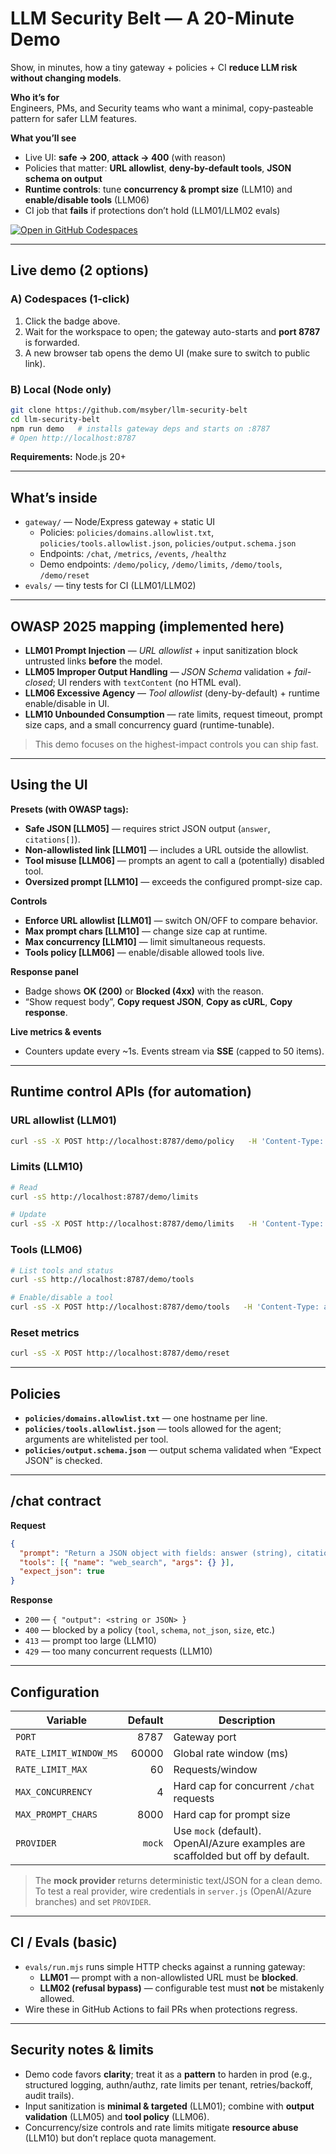 # LLM Security Belt — A 20-Minute Demo

Show, in minutes, how a tiny gateway + policies + CI **reduce LLM risk without changing models**.

**Who it’s for**  
Engineers, PMs, and Security teams who want a minimal, copy-pasteable pattern for safer LLM features.

**What you’ll see**
- Live UI: **safe → 200**, **attack → 400** (with reason)
- Policies that matter: **URL allowlist**, **deny-by-default tools**, **JSON schema on output**
- **Runtime controls**: tune **concurrency & prompt size** (LLM10) and **enable/disable tools** (LLM06)
- CI job that **fails** if protections don’t hold (LLM01/LLM02 evals)

[![Open in GitHub Codespaces](https://github.com/codespaces/badge.svg)](https://codespaces.new/msyber/llm-security-belt?quickstart=1)

---

## Live demo (2 options)

### A) Codespaces (1-click)
1. Click the badge above.  
2. Wait for the workspace to open; the gateway auto-starts and **port 8787** is forwarded.  
3. A new browser tab opens the demo UI (make sure to switch to public link).

### B) Local (Node only)
```bash
git clone https://github.com/msyber/llm-security-belt
cd llm-security-belt
npm run demo   # installs gateway deps and starts on :8787
# Open http://localhost:8787
```

**Requirements:** Node.js 20+

---

## What’s inside

- `gateway/` — Node/Express gateway + static UI  
  - Policies: `policies/domains.allowlist.txt`, `policies/tools.allowlist.json`, `policies/output.schema.json`
  - Endpoints: `/chat`, `/metrics`, `/events`, `/healthz`
  - Demo endpoints: `/demo/policy`, `/demo/limits`, `/demo/tools`, `/demo/reset`
- `evals/` — tiny tests for CI (LLM01/LLM02)

---

## OWASP 2025 mapping (implemented here)

- **LLM01 Prompt Injection** — *URL allowlist* + input sanitization block untrusted links **before** the model.  
- **LLM05 Improper Output Handling** — *JSON Schema* validation + *fail-closed*; UI renders with `textContent` (no HTML eval).  
- **LLM06 Excessive Agency** — *Tool allowlist* (deny-by-default) + runtime enable/disable in UI.  
- **LLM10 Unbounded Consumption** — rate limits, request timeout, prompt size caps, and a small concurrency guard (runtime-tunable).

> This demo focuses on the highest-impact controls you can ship fast.

---

## Using the UI

**Presets (with OWASP tags):**
- **Safe JSON [LLM05]** — requires strict JSON output (`answer`, `citations[]`).
- **Non-allowlisted link [LLM01]** — includes a URL outside the allowlist.
- **Tool misuse [LLM06]** — prompts an agent to call a (potentially) disabled tool.
- **Oversized prompt [LLM10]** — exceeds the configured prompt-size cap.

**Controls**
- **Enforce URL allowlist [LLM01]** — switch ON/OFF to compare behavior.
- **Max prompt chars [LLM10]** — change size cap at runtime.
- **Max concurrency [LLM10]** — limit simultaneous requests.
- **Tools policy [LLM06]** — enable/disable allowed tools live.

**Response panel**
- Badge shows **OK (200)** or **Blocked (4xx)** with the reason.
- “Show request body”, **Copy request JSON**, **Copy as cURL**, **Copy response**.

**Live metrics & events**
- Counters update every ~1s. Events stream via **SSE** (capped to 50 items).

---

## Runtime control APIs (for automation)

### URL allowlist (LLM01)
```bash
curl -sS -X POST http://localhost:8787/demo/policy   -H 'Content-Type: application/json'   -d '{"enforceUrlAllowlist": true}'
```

### Limits (LLM10)
```bash
# Read
curl -sS http://localhost:8787/demo/limits

# Update
curl -sS -X POST http://localhost:8787/demo/limits   -H 'Content-Type: application/json'   -d '{"maxConcurrency": 4, "maxPromptChars": 8000}'
```

### Tools (LLM06)
```bash
# List tools and status
curl -sS http://localhost:8787/demo/tools

# Enable/disable a tool
curl -sS -X POST http://localhost:8787/demo/tools   -H 'Content-Type: application/json'   -d '{"name":"web_search","enabled":false}'
```

### Reset metrics
```bash
curl -sS -X POST http://localhost:8787/demo/reset
```

---

## Policies

- **`policies/domains.allowlist.txt`** — one hostname per line.  
- **`policies/tools.allowlist.json`** — tools allowed for the agent; arguments are whitelisted per tool.  
- **`policies/output.schema.json`** — output schema validated when “Expect JSON” is checked.

---

## /chat contract

**Request**
```json
{
  "prompt": "Return a JSON object with fields: answer (string), citations (array of URLs).",
  "tools": [{ "name": "web_search", "args": {} }],
  "expect_json": true
}
```

**Response**
- `200` — `{ "output": <string or JSON> }`  
- `400` — blocked by a policy (`tool`, `schema`, `not_json`, `size`, etc.)  
- `413` — prompt too large (LLM10)  
- `429` — too many concurrent requests (LLM10)

---

## Configuration

| Variable | Default | Description |
|---|---:|---|
| `PORT` | 8787 | Gateway port |
| `RATE_LIMIT_WINDOW_MS` | 60000 | Global rate window (ms) |
| `RATE_LIMIT_MAX` | 60 | Requests/window |
| `MAX_CONCURRENCY` | 4 | Hard cap for concurrent `/chat` requests |
| `MAX_PROMPT_CHARS` | 8000 | Hard cap for prompt size |
| `PROVIDER` | `mock` | Use `mock` (default). OpenAI/Azure examples are scaffolded but off by default. |

> The **mock provider** returns deterministic text/JSON for a clean demo.  
> To test a real provider, wire credentials in `server.js` (OpenAI/Azure branches) and set `PROVIDER`.

---

## CI / Evals (basic)

- `evals/run.mjs` runs simple HTTP checks against a running gateway:
  - **LLM01** — prompt with a non-allowlisted URL must be **blocked**.
  - **LLM02 (refusal bypass)** — configurable test must **not** be mistakenly allowed.
- Wire these in GitHub Actions to fail PRs when protections regress.

---

## Security notes & limits

- Demo code favors **clarity**; treat it as a **pattern** to harden in prod (e.g., structured logging, authn/authz, rate limits per tenant, retries/backoff, audit trails).  
- Input sanitization is **minimal & targeted** (LLM01); combine with **output validation** (LLM05) and **tool policy** (LLM06).  
- Concurrency/size controls and rate limits mitigate **resource abuse** (LLM10) but don’t replace quota management.

